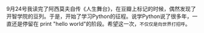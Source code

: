 9月24号我读完了阿西莫夫自传《人生舞台》，在豆瓣上标记的时候，偶然发现了开智学院的豆列。于是，开始了学习Python的征程。说学Python说了很多年，一直还是停留在 print "hello world"的阶段。希望这一次，`不仅仅是向世界打招呼`。
